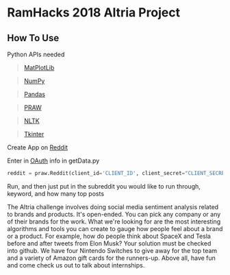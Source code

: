<h1>RamHacks 2018 Altria Project</h1>

<h2>How To Use</h2>

Python APIs needed
>[MatPlotLib](https://matplotlib.org/)

>[NumPy](http://www.numpy.org/)

>[Pandas](https://pandas.pydata.org/)

>[PRAW](https://praw.readthedocs.io/en/latest/)

>[NLTK](https://www.nltk.org/)

>[Tkinter](https://wiki.python.org/moin/TkInter) 

Create App on [Reddit](https://www.reddit.com/prefs/apps/)

Enter in [OAuth](https://praw.readthedocs.io/en/latest/getting_started/authentication.html) info in getData.py

```python
reddit = praw.Reddit(client_id='CLIENT_ID', client_secret="CLIENT_SECRET", user_agent='USER_AGENT')
```

Run, and then just put in the subreddit you would like to run through, keyword, and how many top posts





The Altria challenge involves doing social media sentiment analysis related to brands and products. It's open-ended. You can pick any company or any of their brands for the work. What we're looking for are the most interesting algorithms and tools you can create to gauge how people feel about a brand or a product. For example, how do people think about SpaceX and Tesla before and after tweets from Elon Musk? Your solution must be checked into github. We have four Nintendo Switches to give away for the top team and a variety of Amazon gift cards for the runners-up. Above all, have fun and come check us out to talk about internships.


